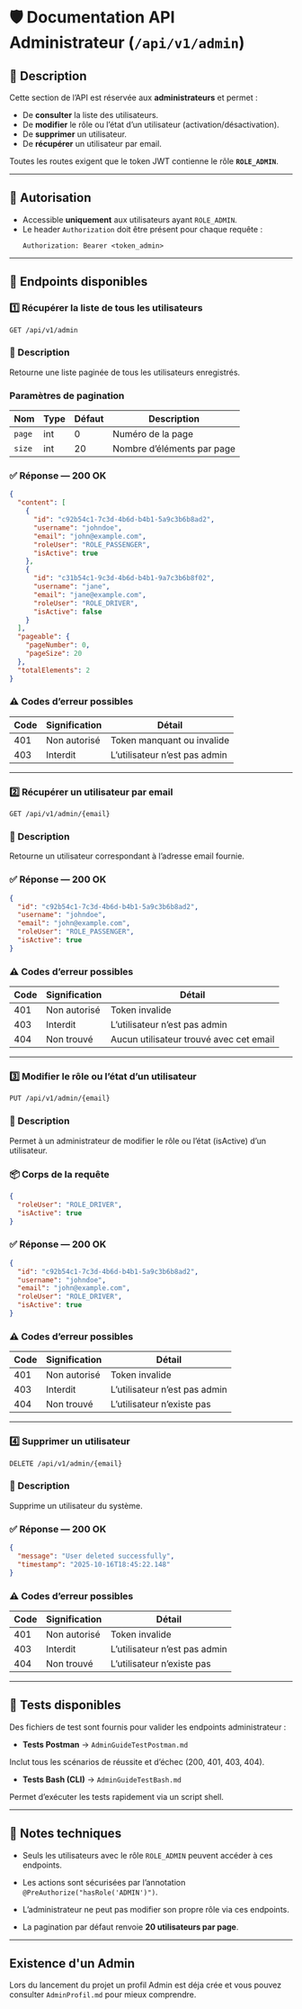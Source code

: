 # 🛡️ Documentation API Administrateur (`/api/v1/admin`)

## 🧩 Description
Cette section de l’API est réservée aux **administrateurs** et permet :
- De **consulter** la liste des utilisateurs.
- De **modifier** le rôle ou l’état d’un utilisateur (activation/désactivation).
- De **supprimer** un utilisateur.
- De **récupérer** un utilisateur par email.

Toutes les routes exigent que le token JWT contienne le rôle **`ROLE_ADMIN`**.

---

## 🔐 Autorisation
- Accessible **uniquement** aux utilisateurs ayant `ROLE_ADMIN`.
- Le header `Authorization` doit être présent pour chaque requête :
  ```http
  Authorization: Bearer <token_admin>
  ```

---

## 🧭 Endpoints disponibles

### 1️⃣ Récupérer la liste de tous les utilisateurs

`GET /api/v1/admin`

### 📝 Description

Retourne une liste paginée de tous les utilisateurs enregistrés.

### Paramètres de pagination

| Nom    | Type | Défaut | Description                |
| ------ | ---- | ------ | -------------------------- |
| `page` | int  | 0      | Numéro de la page          |
| `size` | int  | 20     | Nombre d’éléments par page |

### ✅ Réponse — 200 OK

```json
{
  "content": [
    {
      "id": "c92b54c1-7c3d-4b6d-b4b1-5a9c3b6b8ad2",
      "username": "johndoe",
      "email": "john@example.com",
      "roleUser": "ROLE_PASSENGER",
      "isActive": true
    },
    {
      "id": "c31b54c1-9c3d-4b6d-b4b1-9a7c3b6b8f02",
      "username": "jane",
      "email": "jane@example.com",
      "roleUser": "ROLE_DRIVER",
      "isActive": false
    }
  ],
  "pageable": {
    "pageNumber": 0,
    "pageSize": 20
  },
  "totalElements": 2
}
```

### ⚠️ Codes d’erreur possibles

| Code | Signification | Détail                        |
| ---- | ------------- | ----------------------------- |
| 401  | Non autorisé  | Token manquant ou invalide    |
| 403  | Interdit      | L’utilisateur n’est pas admin |

---

### 2️⃣ Récupérer un utilisateur par email

`GET /api/v1/admin/{email}`

### 📝 Description

Retourne un utilisateur correspondant à l’adresse email fournie.

### ✅ Réponse — 200 OK

```json
{
  "id": "c92b54c1-7c3d-4b6d-b4b1-5a9c3b6b8ad2",
  "username": "johndoe",
  "email": "john@example.com",
  "roleUser": "ROLE_PASSENGER",
  "isActive": true
}
```

### ⚠️ Codes d’erreur possibles

| Code | Signification | Détail                                  |
| ---- | ------------- | --------------------------------------- |
| 401  | Non autorisé  | Token invalide                          |
| 403  | Interdit      | L’utilisateur n’est pas admin           |
| 404  | Non trouvé    | Aucun utilisateur trouvé avec cet email |

---

### 3️⃣ Modifier le rôle ou l’état d’un utilisateur

`PUT /api/v1/admin/{email}`

### 📝 Description

Permet à un administrateur de modifier le rôle ou l’état (isActive) d’un utilisateur.

### 📦 Corps de la requête

```json
{
  "roleUser": "ROLE_DRIVER",
  "isActive": true
}
```

### ✅ Réponse — 200 OK

```json
{
  "id": "c92b54c1-7c3d-4b6d-b4b1-5a9c3b6b8ad2",
  "username": "johndoe",
  "email": "john@example.com",
  "roleUser": "ROLE_DRIVER",
  "isActive": true
}
```

### ⚠️ Codes d’erreur possibles

| Code | Signification | Détail                        |
| ---- | ------------- | ----------------------------- |
| 401  | Non autorisé  | Token invalide                |
| 403  | Interdit      | L’utilisateur n’est pas admin |
| 404  | Non trouvé    | L’utilisateur n’existe pas    |


---

### 4️⃣ Supprimer un utilisateur

`DELETE /api/v1/admin/{email}`

### 📝 Description

Supprime un utilisateur du système.

### ✅ Réponse — 200 OK

```json
{
  "message": "User deleted successfully",
  "timestamp": "2025-10-16T18:45:22.148"
}
```

### ⚠️ Codes d’erreur possibles

| Code | Signification | Détail                        |
| ---- | ------------- | ----------------------------- |
| 401  | Non autorisé  | Token invalide                |
| 403  | Interdit      | L’utilisateur n’est pas admin |
| 404  | Non trouvé    | L’utilisateur n’existe pas    |

---

## 🧪 Tests disponibles

Des fichiers de test sont fournis pour valider les endpoints administrateur :

- **Tests Postman** → `AdminGuideTestPostman.md`

Inclut tous les scénarios de réussite et d’échec (200, 401, 403, 404).

- **Tests Bash (CLI)** → `AdminGuideTestBash.md`

Permet d’exécuter les tests rapidement via un script shell.

---

## 🧠 Notes techniques

- Seuls les utilisateurs avec le rôle `ROLE_ADMIN` peuvent accéder à ces endpoints.

- Les actions sont sécurisées par l’annotation `@PreAuthorize("hasRole('ADMIN')")`.

- L’administrateur ne peut pas modifier son propre rôle via ces endpoints.

- La pagination par défaut renvoie **20 utilisateurs par page**.

---

## Existence d'un Admin

Lors du lancement du projet un profil Admin est déja crée et vous pouvez consulter `AdminProfil.md` pour mieux comprendre.


